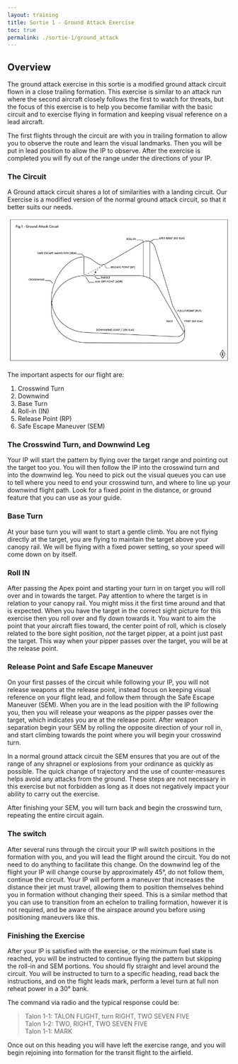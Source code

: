 ```yaml
---
layout: training
title: Sortie 1 - Ground Attack Exercise
toc: true
permalink: ./sortie-1/ground_attack
---
```


## Overview
The ground attack exercise in this sortie is a modified ground attack circuit flown in a close trailing formation. This exercise is similar to an attack run where the second aircraft closely follows the first to watch for threats, but the focus of this exercise is to help you become familiar with the basic circuit and to exercise flying in formation and keeping visual reference on a lead aircraft.

The first flights through the circuit are with you in trailing formation to allow you to observe the route and learn the visual landmarks. Then you will be put in lead position to allow the IP to observe. After the exercise is completed you will fly out of the range under the directions of your IP.

### The Circuit
A Ground attack circuit shares a lot of similarities with a landing circuit. Our Exercise is a modified version of the normal ground attack circuit, so that it better suits our needs.

![Fig. 1 - Ground Attack Circuit Diagram](fig1-groundattackcircuit.jpg)

The important aspects for our flight are:
1. Crosswind Turn
2. Downwind
3. Base Turn
4. Roll-in (IN)
5. Release Point (RP)
6. Safe Escape Maneuver (SEM)

### The Crosswind Turn, and Downwind Leg
Your IP will start the pattern by flying over the target range and pointing out the target too you. You will then follow the IP into the crosswind turn and into the downwind leg. You need to pick out the visual queues you can use to tell where you need to end your crosswind turn, and where to line up your downwind flight path. Look for a fixed point in the distance, or ground feature that you can use as your guide.

### Base Turn
At your base turn you will want to start a gentle climb. You are not flying directly at the target, you are flying to maintain the target above your canopy rail. We will be flying with a fixed power setting, so your speed will come down on by itself.

### Roll IN
After passing the Apex point and starting your turn in on target you will roll over and in towards the target. Pay attention to where the target is in relation to your canopy rail. You might miss it the first time around and that is expected. When you have the target in the correct sight picture for this exercise then you roll over and fly down towards it. You want to aim the point that your aircraft flies toward, the center point of roll, which is closely related to the bore sight position, *not* the target pipper, at a point just past the target. This way when your pipper passes over the target, you will be at the release point.

### Release Point and Safe Escape Maneuver
On your first passes of the circuit while following your IP, you will not release weapons at the release point, instead focus on keeping visual reference on your flight lead, and follow them through the Safe Escape Maneuver (SEM). When you are in the lead position with the IP following you, then you will release your weapons as the pipper passes over the target, which indicates you are at the release point. After weapon  separation begin your SEM by rolling the opposite direction of your roll in, and start climbing towards the point where you will begin your crosswind turn.

In a normal ground attack circuit the SEM ensures that you are out of the range of any shrapnel or explosions from your ordinance as quickly as possible. The quick change of trajectory and the use of counter-measures helps avoid any attacks from the ground. These steps are not necessary in this exercise but not forbidden as long as it does not negatively impact your ability to carry out the exercise.

After finishing your SEM, you will turn back and begin the crosswind turn, repeating the entire circuit again.

### The switch
After several runs through the circuit your IP will switch positions in the formation with you, and  you will lead the flight around the circuit. You do not need to do anything to facilitate this change. On the downwind leg of the flight your IP will change course by approximately 45°, do not follow them, continue the circuit. Your IP will perform a maneuver that increases the distance their jet must travel, allowing them to position themselves behind you in formation without changing their speed. This is a similar method that you can use to transition from an echelon to trailing formation, however it is not required, and be aware of the airspace around you before using positioning maneuvers like this.

### Finishing the Exercise
After your IP is satisfied with the exercise, or the minimum fuel state is reached, you will be instructed to continue flying the pattern but skipping the roll-in and SEM portions. You should fly straight and level around the circuit. You will be instructed to turn to a specific heading, read back the instructions, and on the flight leads mark, perform a level turn at full non reheat power in a 30° bank.

The command via radio and the typical response could be:
> Talon 1-1: TALON FLIGHT, turn RIGHT, TWO SEVEN FIVE  
> Talon 1-2: TWO, RIGHT, TWO SEVEN FIVE  
> Talon 1-1: MARK

Once out on this heading you will have left the exercise range, and you will begin rejoining into formation for the transit flight to the airfield.

